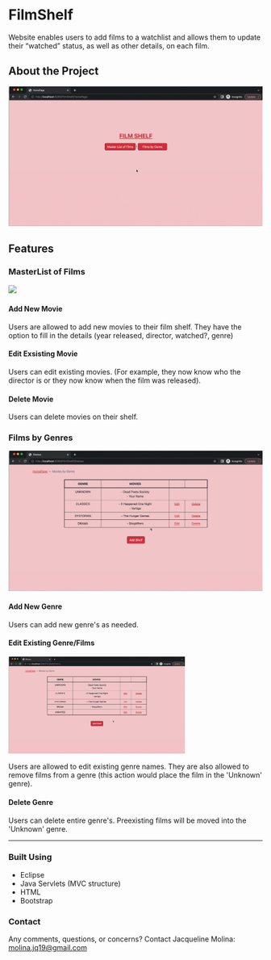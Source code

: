 # FilmShelf
Website enables users to add films to a watchlist and allows them to update their “watched” status, as well as other details, on each film.

## About the Project
<img src="readMeFiles/HomePage.gif" width="650"/>
  
## Features

### MasterList of Films
<img src="readMeFiles/AddMovie.gif" width="650"/>


#### Add New Movie
Users are allowed to add new movies to their film shelf. They have the option to fill in the details (year released, director, watched?, genre)

#### Edit Exsisting Movie
Users can edit existing movies. (For example, they now know who the director is or they now know when the film was released).

#### Delete Movie
Users can delete movies on their shelf.

### Films by Genres
<img src="readMeFiles/AddGenre.gif" width="650"/>


#### Add New Genre
Users can add new genre's as needed.

#### Edit Existing Genre/Films
<img src="readMeFiles/EditGenre.gif" width="350"/>

Users are allowed to edit existing genre names. They are also allowed to remove films from a genre (this action would place the film in the 'Unknown' genre).

#### Delete Genre
Users can delete entire genre's. Preexisting films will be moved into the 'Unknown' genre.

<hr>

### Built Using
- Eclipse
- Java Servlets (MVC structure)
- HTML
- Bootstrap

### Contact
Any comments, questions, or concerns?
Contact Jacqueline Molina: molina.jq19@gmail.com

